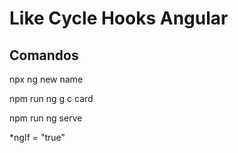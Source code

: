 # Like Cycle Hooks Angular

## Comandos 
npx ng new name

npm run ng g  c card

npm run ng serve

*ngIf = "true"

